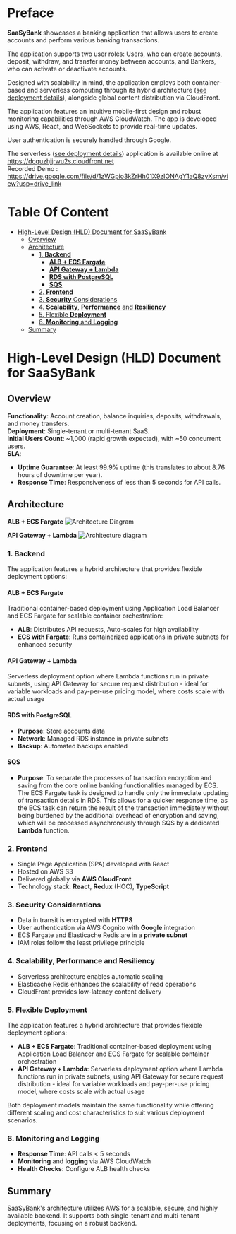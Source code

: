 # Preface

**SaaSyBank** showcases a banking application that allows users to create accounts and perform various banking transactions.

The application supports two user roles: Users, who can create accounts, deposit, withdraw, and transfer money between accounts, and Bankers, who can activate or deactivate accounts.

Designed with scalability in mind, the application employs both container-based and serverless computing through its hybrid architecture ([see deployment details](#5-flexible-deployment)), alongside global content distribution via CloudFront.

The application features an intuitive mobile-first design and robust monitoring capabilities through AWS CloudWatch. The app is developed using AWS, React, and WebSockets to provide real-time updates.

User authentication is securely handled through Google.

The serverless ([see deployment details](#5-flexible-deployment)) application is available online at https://dcquzhjjrwu2s.cloudfront.net  
Recorded Demo : https://drive.google.com/file/d/1zWGpio3kZrHh01X9zIONAgY1aQ8zyXsm/view?usp=drive_link

# Table Of Content

<!-- toc -->

- [High-Level Design (HLD) Document for SaaSyBank](#high-level-design-hld-document-for-saasybank)
  - [Overview](#overview)
  - [Architecture](#architecture)
    - [1. **Backend**](#1-backend)
      - [**ALB + ECS Fargate**](#alb--ecs-fargate)
      - [**API Gateway + Lambda**](#api-gateway--lambda)
      - [**RDS with PostgreSQL**](#rds-with-postgresql)
      - [**SQS**](#sqs)
    - [2. **Frontend**](#2-frontend)
    - [3. **Security** Considerations](#3-security-considerations)
    - [4. **Scalability**, **Performance** and **Resiliency**](#4-scalability-performance-and-resiliency)
    - [5. Flexible **Deployment**](#5-flexible-deployment)
    - [6. **Monitoring** and **Logging**](#6-monitoring-and-logging)
  - [Summary](#summary)

<!-- tocstop -->

# High-Level Design (HLD) Document for SaaSyBank

## Overview

**Functionality**: Account creation, balance inquiries, deposits, withdrawals, and money transfers.  
**Deployment**: Single-tenant or multi-tenant SaaS.  
**Initial Users Count**: ~1,000 (rapid growth expected), with ~50 concurrent users.  
**SLA**:

- **Uptime Guarantee**:
  At least 99.9% uptime (this translates to about 8.76 hours of downtime per year).
- **Response Time**:
  Responsiveness of less than 5 seconds for API calls.

## Architecture

**ALB + ECS Fargate**
![Architecture Diagram](https://lucid.app/publicSegments/view/24426c68-7923-47e3-96fe-516ed235f132/image.jpeg)

**API Gateway + Lambda**
![Architecture diagram](https://lucid.app/publicSegments/view/134ca2e4-ec2e-41a1-a607-6484b0eb87d9/image.jpeg)

### 1. **Backend**

The application features a hybrid architecture that provides flexible deployment options:

#### **ALB + ECS Fargate**

Traditional container-based deployment using Application Load Balancer and ECS Fargate for scalable container orchestration:

- **ALB**: Distributes API requests, Auto-scales for high availability
- **ECS with Fargate**: Runs containerized applications in private subnets for enhanced security

#### **API Gateway + Lambda**

Serverless deployment option where Lambda functions run in private subnets, using API Gateway for secure request distribution - ideal for variable workloads and pay-per-use pricing model, where costs scale with actual usage

#### **RDS with PostgreSQL**

- **Purpose**: Store accounts data
- **Network**: Managed RDS instance in private subnets
- **Backup**: Automated backups enabled

#### **SQS**

- **Purpose**: To separate the processes of transaction encryption and saving from the core online banking functionalities managed by ECS. The ECS Fargate task is designed to handle only the immediate updating of transaction details in RDS. This allows for a quicker response time, as the ECS task can return the result of the transaction immediately without being burdened by the additional overhead of encryption and saving, which will be processed asynchronously through SQS by a dedicated **Lambda** function.

### 2. **Frontend**

- Single Page Application (SPA) developed with React
- Hosted on AWS S3
- Delivered globally via **AWS CloudFront**
- Technology stack: **React**, **Redux** (HOC), **TypeScript**

### 3. **Security** Considerations

- Data in transit is encrypted with **HTTPS**
- User authentication via AWS Cognito with **Google** integration
- ECS Fargate and Elasticache Redis are in a **private subnet**
- IAM roles follow the least privilege principle

### 4. **Scalability**, **Performance** and **Resiliency**

- Serverless architecture enables automatic scaling
- Elasticache Redis enhances the scalability of read operations
- CloudFront provides low-latency content delivery

### 5. Flexible **Deployment**

The application features a hybrid architecture that provides flexible deployment options:

- **ALB + ECS Fargate**: Traditional container-based deployment using Application Load Balancer and ECS Fargate for scalable container orchestration
- **API Gateway + Lambda**: Serverless deployment option where Lambda functions run in private subnets, using API Gateway for secure request distribution - ideal for variable workloads and pay-per-use pricing model, where costs scale with actual usage

Both deployment models maintain the same functionality while offering different scaling and cost characteristics to suit various deployment scenarios.

### 6. **Monitoring** and **Logging**

- **Response Time**: API calls < 5 seconds
- **Monitoring** and **logging** via AWS CloudWatch
- **Health Checks**: Configure ALB health checks

## Summary

SaaSyBank's architecture utilizes AWS for a scalable, secure, and highly available backend. It supports both single-tenant and multi-tenant deployments, focusing on a robust backend.
